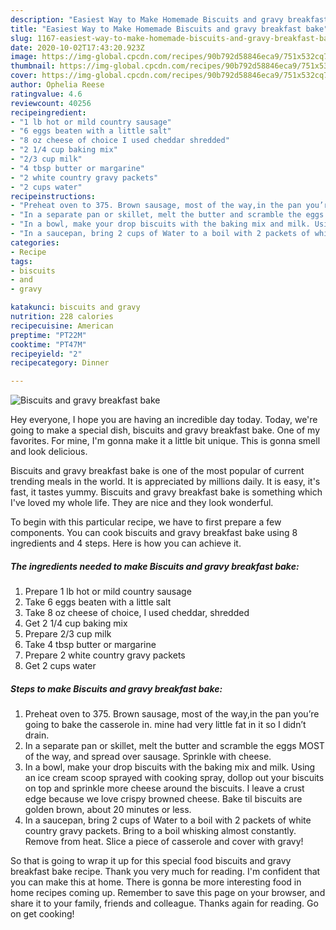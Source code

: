 ```yaml
---
description: "Easiest Way to Make Homemade Biscuits and gravy breakfast bake"
title: "Easiest Way to Make Homemade Biscuits and gravy breakfast bake"
slug: 1167-easiest-way-to-make-homemade-biscuits-and-gravy-breakfast-bake
date: 2020-10-02T17:43:20.923Z
image: https://img-global.cpcdn.com/recipes/90b792d58846eca9/751x532cq70/biscuits-and-gravy-breakfast-bake-recipe-main-photo.jpg
thumbnail: https://img-global.cpcdn.com/recipes/90b792d58846eca9/751x532cq70/biscuits-and-gravy-breakfast-bake-recipe-main-photo.jpg
cover: https://img-global.cpcdn.com/recipes/90b792d58846eca9/751x532cq70/biscuits-and-gravy-breakfast-bake-recipe-main-photo.jpg
author: Ophelia Reese
ratingvalue: 4.6
reviewcount: 40256
recipeingredient:
- "1 lb hot or mild country sausage"
- "6 eggs beaten with a little salt"
- "8 oz cheese of choice I used cheddar shredded"
- "2 1/4 cup baking mix"
- "2/3 cup milk"
- "4 tbsp butter or margarine"
- "2 white country gravy packets"
- "2 cups water"
recipeinstructions:
- "Preheat oven to 375. Brown sausage, most of the way,in the pan you’re going to bake the casserole in. mine had very little fat in it so I didn’t drain."
- "In a separate pan or skillet, melt the butter and scramble the eggs MOST of the way, and spread over sausage. Sprinkle with cheese."
- "In a bowl, make your drop biscuits with the baking mix and milk. Using an ice cream scoop sprayed with cooking spray, dollop out your biscuits on top and sprinkle more cheese around the biscuits. I leave a crust edge because we love crispy browned cheese. Bake til biscuits are golden brown, about 20 minutes or less."
- "In a saucepan, bring 2 cups of Water to a boil with 2 packets of white country gravy packets. Bring to a boil whisking almost constantly. Remove from heat. Slice a piece of casserole and cover with gravy!"
categories:
- Recipe
tags:
- biscuits
- and
- gravy

katakunci: biscuits and gravy 
nutrition: 228 calories
recipecuisine: American
preptime: "PT22M"
cooktime: "PT47M"
recipeyield: "2"
recipecategory: Dinner

---
```



![Biscuits and gravy breakfast bake](https://img-global.cpcdn.com/recipes/90b792d58846eca9/751x532cq70/biscuits-and-gravy-breakfast-bake-recipe-main-photo.jpg)

Hey everyone, I hope you are having an incredible day today. Today, we're going to make a special dish, biscuits and gravy breakfast bake. One of my favorites. For mine, I'm gonna make it a little bit unique. This is gonna smell and look delicious.



Biscuits and gravy breakfast bake is one of the most popular of current trending meals in the world. It is appreciated by millions daily. It is easy, it's fast, it tastes yummy. Biscuits and gravy breakfast bake is something which I've loved my whole life. They are nice and they look wonderful.


To begin with this particular recipe, we have to first prepare a few components. You can cook biscuits and gravy breakfast bake using 8 ingredients and 4 steps. Here is how you can achieve it.

<!--inarticleads1-->

##### The ingredients needed to make Biscuits and gravy breakfast bake:

1. Prepare 1 lb hot or mild country sausage
1. Take 6 eggs beaten with a little salt
1. Take 8 oz cheese of choice, I used cheddar, shredded
1. Get 2 1/4 cup baking mix
1. Prepare 2/3 cup milk
1. Take 4 tbsp butter or margarine
1. Prepare 2 white country gravy packets
1. Get 2 cups water




<!--inarticleads2-->

##### Steps to make Biscuits and gravy breakfast bake:

1. Preheat oven to 375. Brown sausage, most of the way,in the pan you’re going to bake the casserole in. mine had very little fat in it so I didn’t drain.
1. In a separate pan or skillet, melt the butter and scramble the eggs MOST of the way, and spread over sausage. Sprinkle with cheese.
1. In a bowl, make your drop biscuits with the baking mix and milk. Using an ice cream scoop sprayed with cooking spray, dollop out your biscuits on top and sprinkle more cheese around the biscuits. I leave a crust edge because we love crispy browned cheese. Bake til biscuits are golden brown, about 20 minutes or less.
1. In a saucepan, bring 2 cups of Water to a boil with 2 packets of white country gravy packets. Bring to a boil whisking almost constantly. Remove from heat. Slice a piece of casserole and cover with gravy!




So that is going to wrap it up for this special food biscuits and gravy breakfast bake recipe. Thank you very much for reading. I'm confident that you can make this at home. There is gonna be more interesting food in home recipes coming up. Remember to save this page on your browser, and share it to your family, friends and colleague. Thanks again for reading. Go on get cooking!
